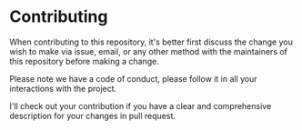# Contributing

When contributing to this repository, it's better first discuss the change you wish to make via issue, email, or any other method with the maintainers of this repository before making a change. 

Please note we have a code of conduct, please follow it in all your interactions with the project.

I'll check out your contribution if you have a clear and comprehensive description for your changes in pull request.
